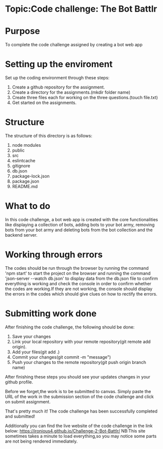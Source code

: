 # Topic:Code challenge: The Bot Battlr

# Purpose
To complete the code challenge assigned by creating a bot web app


# Setting up the enviroment
Set up the coding environment through these steps:
 1. Create a github repository for the assignment.
 2. Create a directory for the assignments.(mkdir folder name)
 3. Create three files each for working on the three questions.(touch file.txt)
 4. Get started on the assignments.


# Structure
The structure of this directory is as follows:
1. node modules
2. public
3. src
4. eslintcache
5. gitignore
6. db.json
7. package-lock.json
8. package.json
9. README.md


# What to do
In this code challenge, a bot web app is created with the core functionalities like displaying a collection of bots, adding bots to your bot army, removing bots from your bot army and deleting bots from the bot collection and the backend server.



# Working through errors
The codes should be run through the browser by running the command 'npm start' to start the project on the browser and running the command 'json-server --watch db.json' to display data from the db.json file to confirm everything is working and check the console in order to confirm whether the codes are working.If they are not working, the console should display the errors in the codes which should give clues on how to rectify the errors.


# Submitting work done
After finishing the code challenge, the following should be done:
1. Save your changes
2. Link your local repository with your remote repository(git remote add origin).
3. Add your files(git add .)
4. Commit your changes(git commit -m "message")
5. Push your changes to the remote repository(git push origin branch name)

After finishing these steps you should see your updates changes in your github profile.
 
Before we forget,the work is to be submitted to canvas. Simply paste the URL of the work in the submission section of the code challenge and click on submit assignment.

That's pretty much it! The code challenge has been successfully completed and submitted!

Additionally you can find the live website of the code challenge in the link below:
https://ironious4.github.io/Challenge-2-Bot-Battlr/
NB:This site sometimes takes a minute to load everything,so you may notice some parts are not being rendered immediately.
